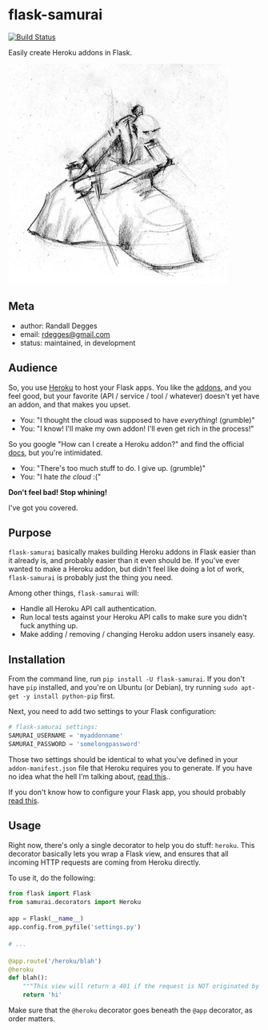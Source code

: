 # flask-samurai

[![Build Status](https://secure.travis-ci.org/rdegges/flask-samurai.png?branch=master)](http://travis-ci.org/rdegges/flask-samurai)

Easily create Heroku addons in Flask.


![samurai](https://github.com/rdegges/flask-samurai/raw/master/assets/samurai.jpg)


## Meta

* author: Randall Degges
* email:  rdegges@gmail.com
* status: maintained, in development


## Audience

So, you use [Heroku](http://www.heroku.com/) to host your Flask apps. You like
the [addons](http://addons.heroku.com/), and you feel good, but your favorite
(API / service / tool / whatever) doesn't yet have an addon, and that makes you
upset.

- You: "I thought the cloud was supposed to have *everything*! (grumble)"
- You: "I know! I'll make my own addon! I'll even get rich in the process!"

So you google "How can I create a Heroku addon?" and find the official
[docs](https://addons.heroku.com/provider), but you're intimidated.

- You: "There's too much stuff to do. I give up. (grumble)"
- You: "I hate *the cloud* :("

**Don't feel bad! Stop whining!**

I've got you covered.


## Purpose

`flask-samurai` basically makes building Heroku addons in Flask easier than it
already is, and probably easier than it even should be. If you've ever wanted
to make a Heroku addon, but didn't feel like doing a lot of work,
`flask-samurai` is probably just the thing you need.

Among other things, `flask-samurai` will:

- Handle all Heroku API call authentication.
- Run local tests against your Heroku API calls to make sure you didn't fuck
  anything up.
- Make adding / removing / changing Heroku addon users insanely easy.


## Installation

From the command line, run `pip install -U flask-samurai`. If you don't have
`pip` installed, and you're on Ubuntu (or Debian), try running `sudo apt-get -y
install python-pip` first.


Next, you need to add two settings to your Flask configuration:

``` python
# flask-samurai settings:
SAMURAI_USERNAME = 'myaddonname'
SAMURAI_PASSWORD = 'somelongpassword'
```

Those two settings should be identical to what you've defined in your
`addon-manifest.json` file that Heroku requires you to generate. If you have no
idea what the hell I'm talking about, [read
this](https://addons.heroku.com/provider/resources/technical/build/getting-started)..

If you don't know how to configure your Flask app, you should probably [read
this](http://flask.pocoo.org/docs/config/).


## Usage

Right now, there's only a single decorator to help you do stuff: `heroku`. This
decorator basically lets you wrap a Flask view, and ensures that all incoming
HTTP requests are coming from Heroku directly.

To use it, do the following:

``` python
from flask import Flask
from samurai.decorators import Heroku

app = Flask(__name__)
app.config.from_pyfile('settings.py')

# ...

@app.route('/heroku/blah')
@heroku
def blah():
    """This view will return a 401 if the request is NOT originated by Heroku."""
    return 'hi'
```

Make sure that the `@heroku` decorator goes beneath the `@app` decorator, as
order matters.
